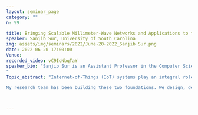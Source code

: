 ```yaml
---
layout: seminar_page
category: ""
n: 99

title: Bringing Scalable Millimeter-Wave Networks and Applications to the Masses
speaker: Sanjib Sur, University of South Carolina
img: assets/img/seminars/2022/June-20-2022_Sanjib Sur.png
date: 2022-06-20 17:00:00 
Venue: 
recorded_video: vC9IoNbqTaY 
speaker_bio: "Sanjib Sur is an Assistant Professor in the Computer Science and Engineering department at the University of South Carolina. He received his Ph.D. from the University of Wisconsin - Madison. His research interest lies in wireless systems and ubiquitous computing, and his research work has been regularly published in top conferences, such as MobiCom, MobiSys, SIGMETRICS, NSDI, and INFOCOM. He is the recipient of many awards: NSF CAREER award (2022), ACM HotMobile Best Poster Award (2021), Two ACM HotMobile Best Poster Runner-Up Awards (2021 and 2022), ACM UbiComp Best Poster Honorable Mention (2021), and President of India Gold Medal (2012). Sanjib holds 8 US Patents with 8 more pending. He served as the TPC co-chair for IEEE STEERS 2020-2022 and ACM mmNets 2020, and demo chair for ACM MobiSys 2022.
"
Topic_abstract: "Internet-of-Things (IoT) systems play an integral role in our daily lives, and we are currently witnessing an explosion of the IoT ecosystem, which includes not only smartphones but also smart, ubiquitous objects embedded with communication, computation, and sensing capabilities. Emerging IoT systems, such as autonomous vehicles, immersive virtual and augmented reality, tactile internet, holoportation, and smart, connected buildings, promise to automate human lives at unprecedented levels this decade. However, such systems rely on two critical foundations: (1) Next-generation wireless network architectures that can serve billions of devices; and (2) Ubiquitous sensing techniques that enable the objects to be \"truly smart\" by understanding and interpreting the ambient conditions and micro-activities with high precision.

My research team has been building these two foundations. We design, develop, and deploy experimental data-driven computational and deep learning models to extract intelligence from wireless signals, which, in turn, enable ubiquitous sensing modalities and high-resilience and high-performance networks. In this talk, I will go through some of the design and prototyping of our current works that use extremely high-frequency millimeter-wave wireless to enable wire-like connectivity and reliability, and applications in healthcare and beyond traditional visions."



---
```


